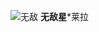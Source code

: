 ![无敌](https://github.com/acekiii/acekiii.github.io/assets/174404521/da6893c2-d339-42c4-8fcc-6c13cc2a8926)
**无敌星***莱拉
